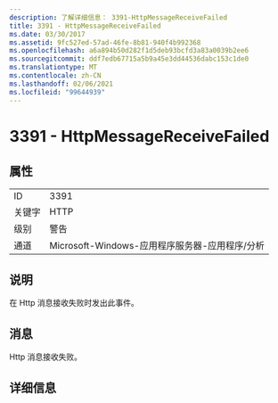 ```yaml
---
description: 了解详细信息： 3391-HttpMessageReceiveFailed
title: 3391 - HttpMessageReceiveFailed
ms.date: 03/30/2017
ms.assetid: 9fc527ed-57ad-46fe-8b81-940f4b992368
ms.openlocfilehash: a6a894b50d282f1d5deb93bcfd3a83a0039b2ee6
ms.sourcegitcommit: ddf7edb67715a5b9a45e3dd44536dabc153c1de0
ms.translationtype: MT
ms.contentlocale: zh-CN
ms.lasthandoff: 02/06/2021
ms.locfileid: "99644939"
---
```

# <a name="3391---httpmessagereceivefailed"></a>3391 - HttpMessageReceiveFailed

## <a name="properties"></a>属性  
  
|||  
|-|-|  
|ID|3391|  
|关键字|HTTP|  
|级别|警告|  
|通道|Microsoft-Windows-应用程序服务器-应用程序/分析|  
  
## <a name="description"></a>说明  

 在 Http 消息接收失败时发出此事件。  
  
## <a name="message"></a>消息  

 Http 消息接收失败。  
  
## <a name="details"></a>详细信息
